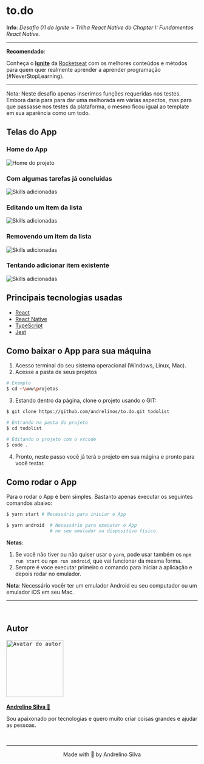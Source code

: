 # to.do

**Info**: _Desafio 01 do Ignite > Trilha React Native do Chapter I: Fundamentos React Native._

---
**Recomendado**:

Conheça o **[Ignite](https://rocketseat.com.br/ignite)** da [Rocketseat](https://github.com/Rocketseat) com os melhores conteúdos e métodos para quem quer realmente aprender a aprender programação (#NeverStopLearning).

---

Nota: Neste desafio apenas inserimos funções requeridas nos testes. Embora daria para para dar uma melhorada em várias aspectos, mas para que passasse nos testes da plataforma, o mesmo ficou igual ao template em sua aparência como um todo. 

## Telas do App

### Home do App
![Home do projeto](./prtScn/01.png)

### Com algumas tarefas já concluídas
![Skills adicionadas](./prtScn/02.png)

### Editando um item da lista
![Skills adicionadas](./prtScn/03.png)

### Removendo um item da lista
![Skills adicionadas](./prtScn/04.png)

### Tentando adicionar item existente
![Skills adicionadas](./prtScn/05.png)

## Principais tecnologias usadas
- [React](https://reactjs.org)
- [React Native](https://reactnative.dev)
- [TypeScript](https://www.typescriptlang.org)
- [Jest](https://jestjs.io)

## Como baixar o App para sua máquina
1. Acesso terminal do seu sistema operacional (Windows, Linux, Mac).
2. Acesse a pasta de seus projetos
```bash
# Exemplo
$ cd ~\www\projetos
```
3. Estando dentro da página, clone o projeto usando o GIT:
```bash
$ git clone https://github.com/andrelinos/to.do.git todolist

# Entrando na pasta do projeto
$ cd todolist

# Editando o projeto com o vscode
$ code .
```
4. Pronto, neste passo você já terá o projeto em sua mágina e pronto para você testar. 

## Como rodar o App
Para o rodar o App é bem simples. Bastanto apenas executar os seguintes comandos abaixo: 
```bash
$ yarn start # Necessário para iniciar o App

$ yarn android  # Necessário para executar o App 
                # no seu emulador ou dispositivo físico.
```

**Notas**: 
1. Se você não tiver ou não quiser usar o ``yarn``, pode usar também os ``npm run start`` ou ``npm run android``, que vai funcionar da mesma forma.
2. Sempre é voce executar primeiro o comando para iniciar a aplicação e depois rodar no emulador. 

**Nota**: Necessário vocêr ter um emulador Android eu seu computador ou um emulador iOS em seu Mac. 
<br /> 

---
<br />

## Autor
<a href="https://andrelino.dev">
<kbd>
  <img height="150" width="150"
    src="https://github.com/andrelinos.png"
    alt="Avatar do autor" />
</kbd>
<br />
<br />
<b>
Andrelino Silva 🚀</b></a>

<br />

<p>
    Sou apaixonado por tecnologias e quero muito criar coisas grandes e ajudar as pessoas. 
</p>


</div>
</div>
</div>
<br>

---
<p align="center">Made with 💜 by Andrelino Silva</p>

